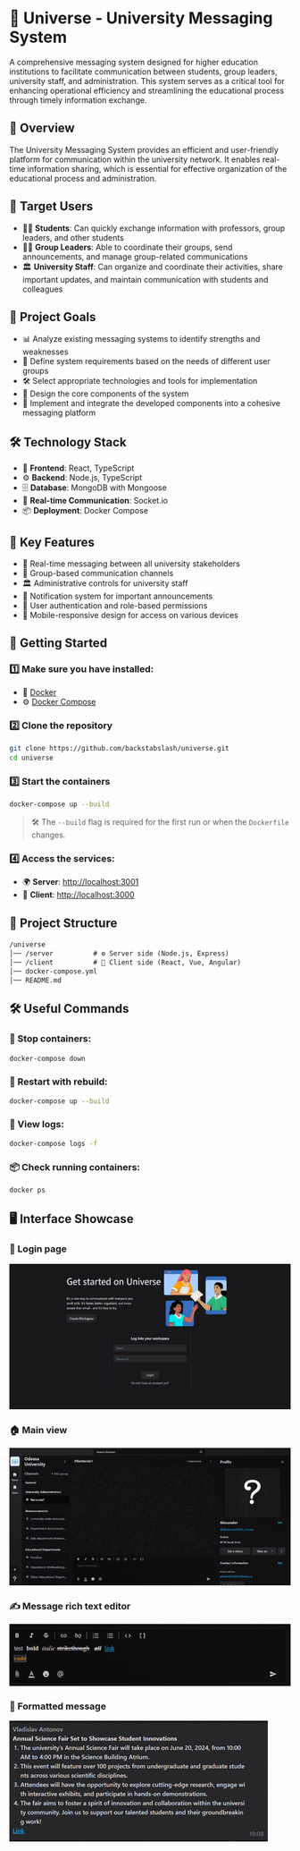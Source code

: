 # 🌌 Universe - University Messaging System

A comprehensive messaging system designed for higher education institutions to facilitate communication between students, group leaders, university staff, and administration. This system serves as a critical tool for enhancing operational efficiency and streamlining the educational process through timely information exchange.

## 🌟 Overview

The University Messaging System provides an efficient and user-friendly platform for communication within the university network. It enables real-time information sharing, which is essential for effective organization of the educational process and administration.

## 🎯 Target Users

- 👩‍🎓 **Students**: Can quickly exchange information with professors, group leaders, and other students
- 👨‍🏫 **Group Leaders**: Able to coordinate their groups, send announcements, and manage group-related communications
- 🏛 **University Staff**: Can organize and coordinate their activities, share important updates, and maintain communication with students and colleagues

## 🎯 Project Goals

- 📊 Analyze existing messaging systems to identify strengths and weaknesses
- 📝 Define system requirements based on the needs of different user groups
- 🛠 Select appropriate technologies and tools for implementation
- 🎨 Design the core components of the system
- 🚀 Implement and integrate the developed components into a cohesive messaging platform

## 🛠 Technology Stack

- 🎨 **Frontend**: React, TypeScript
- ⚙️ **Backend**: Node.js, TypeScript
- 🗄 **Database**: MongoDB with Mongoose
- 🔄 **Real-time Communication**: Socket.io
- 📦 **Deployment**: Docker Compose

## 🔑 Key Features

- 💬 Real-time messaging between all university stakeholders
- 👥 Group-based communication channels
- 🏛 Administrative controls for university staff
- 🔔 Notification system for important announcements
- 🔐 User authentication and role-based permissions
- 📱 Mobile-responsive design for access on various devices

## 🚀 Getting Started

### 1️⃣ Make sure you have installed:
- 🐳 [Docker](https://www.docker.com/get-started)
- ⚙️ [Docker Compose](https://docs.docker.com/compose/install/)

### 2️⃣ Clone the repository
```sh
git clone https://github.com/backstabslash/universe.git
cd universe
```

### 3️⃣ Start the containers
```sh
docker-compose up --build
```
> 🛠 The `--build` flag is required for the first run or when the `Dockerfile` changes.

### 4️⃣ Access the services:
- 🌍 **Server**: [http://localhost:3001](http://localhost:3001)
- 🎨 **Client**: [http://localhost:3000](http://localhost:3000)

## 📜 Project Structure
```
/universe
│── /server          # ⚙️ Server side (Node.js, Express)
│── /client          # 🎨 Client side (React, Vue, Angular)
│── docker-compose.yml
│── README.md
```

## 🛠 Useful Commands
### 📌 Stop containers:
```sh
docker-compose down
```
### 🔄 Restart with rebuild:
```sh
docker-compose up --build
```
### 📜 View logs:
```sh
docker-compose logs -f
```
### 📦 Check running containers:
```sh
docker ps
```

## 🖥 Interface Showcase

### 🔑 Login page
![Login page](/assets/login_page.png)

### 🏠 Main view
![Main view](/assets/main_view.png)

### ✍️ Message rich text editor
![Message rich text editor](/assets/message_rich_text_editor.png)

### 📝 Formatted message
![Formatted message](/assets/formatted_message.png)
